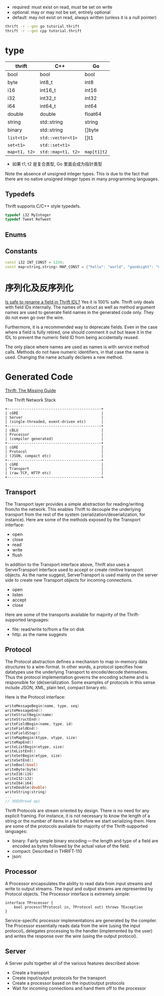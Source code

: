 - required: must exist on read, must be set on write
- optional: may or may not be set, entirely optional
- default: may not exist on read, always written (unless it is a null pointer)

```bash
thrift -r --gen go tutorial.thrift
thrift -r --gen cpp tutorial.thrift
```

# type
|thrift      |C++                  |Go          |
|--------------|-------------------|------------|
|bool          |bool               |bool        |
|byte          |int8_t             |int8        |
|i16           |int16_t            |int16       |
|i32           |int32_t            |int32       |
|i64           |int64_t            |int64       |
|double        |double             |float64     |
|string        |std::string        |string      |
|binary        |std::string        |[]byte      |
|`list<t1>`    |`std::vector<t1>`  |[]t1        |
|`set<t1>`     |`std::set<t1>`     |            |
|`map<t1, t2>` |`std::map<t1, t2>` |`map[t1]t2` |

- 如果 t1, t2 是复合类型, Go 里面会成为指针类型

Note the absence of unsigned integer types. This is due to the fact that there are no native unsigned integer types in
many programming languages.

## Typedefs
Thrift supports C/C++ style typedefs.
```c++
typedef i32 MyInteger
typedef Tweet ReTweet
```

## Enums

## Constants
```C++
const i32 INT_CONST = 1234;
const map<string,string> MAP_CONST = {"hello": "world", "goodnight": "moon"}
```

# 序列化及反序列化
[Is safe to rename a field in Thrift IDL?](
    https://stackoverflow.com/questions/52882370/is-safe-to-rename-a-field-in-thrift-idl)
Yes it is 100% safe. Thrift only deals with field IDs internally. The names of a struct as well as method argument names
are used to generate field names in the generated code only. They do not even go over the wire.

Furthermore, it is a recommended way to deprecate fields. Even in the case where a field is fully retired, one should
comment it out but leave it in the IDL to prevent the numeric field ID from being accidentally reused.

The only place where names are used as names is with service method calls. Methods do not have numeric identifiers, in
that case the name is used. Changing the name actually declares a new method.

# Generated Code
[Thrift: The Missing Guide](https://diwakergupta.github.io/thrift-missing-guide)

The Thrift Network Stack
```graph
+-------------------------------------------+
| cGRE                                      |
| Server                                    |
| (single-threaded, event-driven etc)       |
+-------------------------------------------+
| cBLU                                      |
| Processor                                 |
| (compiler generated)                      |
+-------------------------------------------+
| cGRE                                      |
| Protocol                                  |
| (JSON, compact etc)                       |
+-------------------------------------------+
| cGRE                                      |
| Transport                                 |
| (raw TCP, HTTP etc)                       |
+-------------------------------------------+
```

## Transport
The Transport layer provides a simple abstraction for reading/writing from/to the network. This enables Thrift to
decouple the underlying transport from the rest of the system (serialization/deserialization, for instance).
Here are some of the methods exposed by the Transport interface:

- open
- close
- read
- write
- flush

In addition to the Transport interface above, Thrift also uses a ServerTransport interface used to accept or create
rimitive transport objects.
As the name suggest, ServerTransport is used mainly on the server side to create new Transport objects for incoming
connections.

- open
- listen
- accept
- close

Here are some of the transports available for majority of the Thrift-supported languages:

- file: read/write to/from a file on disk
- http: as the name suggests

## Protocol
The Protocol abstraction defines a mechanism to map in-memory data structures to a wire-format.
In other words, a protocol specifies how datatypes use the underlying Transport to encode/decode themselves.
Thus the protocol implementation governs the encoding scheme and is responsible for (de)serialization.
Some examples of protocols in this sense include JSON, XML, plain text, compact binary etc.

Here is the Protocol interface:
```C++
writeMessageBegin(name, type, seq)
writeMessageEnd()
writeStructBegin(name)
writeStructEnd()
writeFieldBegin(name, type, id)
writeFieldEnd()
writeFieldStop()
writeMapBegin(ktype, vtype, size)
writeMapEnd()
writeListBegin(etype, size)
writeListEnd()
writeSetBegin(etype, size)
writeSetEnd()
writeBool(bool)
writeByte(byte)
writeI16(i16)
writeI32(i32)
writeI64(i64)
writeDouble(double)
writeString(string)
...
// 对应的read api
```

Thrift Protocols are stream oriented by design. There is no need for any explicit framing. For instance, it is not
necessary to know the length of a string or the number of items in a list before we start serializing them.
Here are some of the protocols available for majority of the Thrift-supported languages:

- binary: Fairly simple binary encoding — the length and type of a field are encoded as bytes followed by the actual
    value of the field.
- compact: Described in THRIFT-110
- json:

## Processor
A Processor encapsulates the ability to read data from input streams and write to output streams. The input and output
streams are represented by Protocol objects. The Processor interface is extremely simple:
```thrift
interface TProcessor {
    bool process(TProtocol in, TProtocol out) throws TException
}
```
Service-specific processor implementations are generated by the compiler.
The Processor essentially reads data from the wire (using the input protocol), delegates processing to the handler
(implemented by the user) and writes the response over the wire (using the output protocol).

## Server
A Server pulls together all of the various features described above:

- Create a transport
- Create input/output protocols for the transport
- Create a processor based on the input/output protocols
- Wait for incoming connections and hand them off to the processor

